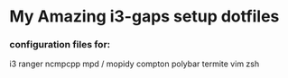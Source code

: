 # My Amazing i3-gaps setup dotfiles

### configuration files for:

i3
ranger
ncmpcpp
mpd / mopidy
compton
polybar
termite
vim
zsh
